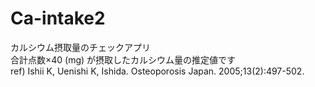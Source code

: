 # Ca-intake2
カルシウム摂取量のチェックアプリ<br>
合計点数×40 (mg) が摂取したカルシウム量の推定値です<br>
ref) Ishii K, Uenishi K, Ishida. Osteoporosis Japan. 2005;13(2):497-502.
